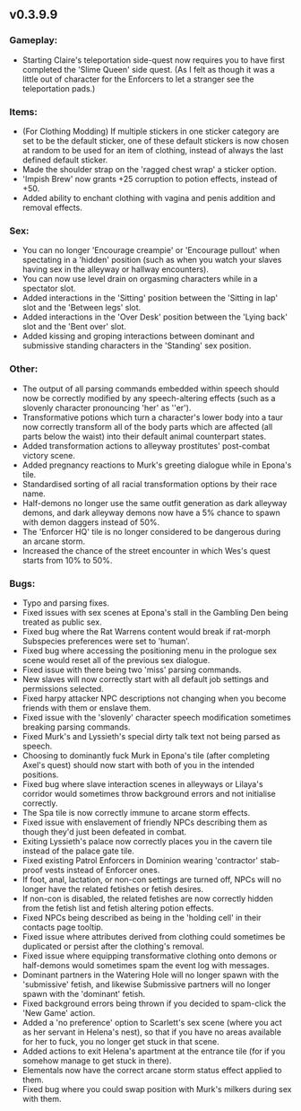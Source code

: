 ## v0.3.9.9
### Gameplay:
- Starting Claire's teleportation side-quest now requires you to have first completed the 'Slime Queen' side quest. (As I felt as though it was a little out of character for the Enforcers to let a stranger see the teleportation pads.)

### Items:
- (For Clothing Modding) If multiple stickers in one sticker category are set to be the default sticker, one of these default stickers is now chosen at random to be used for an item of clothing, instead of always the last defined default sticker.
- Made the shoulder strap on the 'ragged chest wrap' a sticker option.
- 'Impish Brew' now grants +25 corruption to potion effects, instead of +50.
- Added ability to enchant clothing with vagina and penis addition and removal effects.

### Sex:
- You can no longer 'Encourage creampie' or 'Encourage pullout' when spectating in a 'hidden' position (such as when you watch your slaves having sex in the alleyway or hallway encounters).
- You can now use level drain on orgasming characters while in a spectator slot.
- Added interactions in the 'Sitting' position between the 'Sitting in lap' slot and the 'Between legs' slot.
- Added interactions in the 'Over Desk' position between the 'Lying back' slot and the 'Bent over' slot.
- Added kissing and groping interactions between dominant and submissive standing characters in the 'Standing' sex position.

### Other:
- The output of all parsing commands embedded within speech should now be correctly modified by any speech-altering effects (such as a slovenly character pronouncing 'her' as ''er').
- Transformative potions which turn a character's lower body into a taur now correctly transform all of the body parts which are affected (all parts below the waist) into their default animal counterpart states.
- Added transformation actions to alleyway prostitutes' post-combat victory scene.
- Added pregnancy reactions to Murk's greeting dialogue while in Epona's tile.
- Standardised sorting of all racial transformation options by their race name.
- Half-demons no longer use the same outfit generation as dark alleyway demons, and dark alleyway demons now have a 5% chance to spawn with demon daggers instead of 50%.
- The 'Enforcer HQ' tile is no longer considered to be dangerous during an arcane storm.
- Increased the chance of the street encounter in which Wes's quest starts from 10% to 50%.

### Bugs:
- Typo and parsing fixes.
- Fixed issues with sex scenes at Epona's stall in the Gambling Den being treated as public sex.
- Fixed bug where the Rat Warrens content would break if rat-morph Subspecies preferences were set to 'human'.
- Fixed bug where accessing the positioning menu in the prologue sex scene would reset all of the previous sex dialogue.
- Fixed issue with there being two 'miss' parsing commands.
- New slaves will now correctly start with all default job settings and permissions selected.
- Fixed harpy attacker NPC descriptions not changing when you become friends with them or enslave them.
- Fixed issue with the 'slovenly' character speech modification sometimes breaking parsing commands.
- Fixed Murk's and Lyssieth's special dirty talk text not being parsed as speech.
- Choosing to dominantly fuck Murk in Epona's tile (after completing Axel's quest) should now start with both of you in the intended positions.
- Fixed bug where slave interaction scenes in alleyways or Lilaya's corridor would sometimes throw background errors and not initialise correctly.
- The Spa tile is now correctly immune to arcane storm effects.
- Fixed issue with enslavement of friendly NPCs describing them as though they'd just been defeated in combat.
- Exiting Lyssieth's palace now correctly places you in the cavern tile instead of the palace gate tile.
- Fixed existing Patrol Enforcers in Dominion wearing 'contractor' stab-proof vests instead of Enforcer ones.
- If foot, anal, lactation, or non-con settings are turned off, NPCs will no longer have the related fetishes or fetish desires.
- If non-con is disabled, the related fetishes are now correctly hidden from the fetish list and fetish altering potion effects.
- Fixed NPCs being described as being in the 'holding cell' in their contacts page tooltip.
- Fixed issue where attributes derived from clothing could sometimes be duplicated or persist after the clothing's removal.
- Fixed issue where equipping transformative clothing onto demons or half-demons would sometimes spam the event log with messages.
- Dominant partners in the Watering Hole will no longer spawn with the 'submissive' fetish, and likewise Submissive partners will no longer spawn with the 'dominant' fetish.
- Fixed background errors being thrown if you decided to spam-click the 'New Game' action.
- Added a 'no preference' option to Scarlett's sex scene (where you act as her servant in Helena's nest), so that if you have no areas available for her to fuck, you no longer get stuck in that scene.
- Added actions to exit Helena's apartment at the entrance tile (for if you somehow manage to get stuck in there).
- Elementals now have the correct arcane storm status effect applied to them.
- Fixed bug where you could swap position with Murk's milkers during sex with them.
